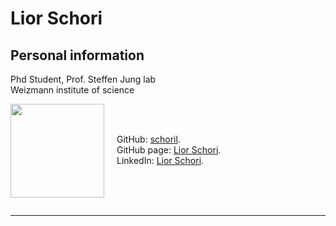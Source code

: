 # Lior Schori

## Personal information

<p> Phd Student, Prof. Steffen Jung lab <br>
Weizmann institute of science </p>


<img style="float: left; margin: 0px 20px 0px 0px;" width="150" height="150" src="https://pbs.twimg.com/media/F42QSKgW8AAxZ-_.jpg">

<br>
<br>

GitHub: [schoril](https://github.com/schoril).<br> 
GitHub page: [Lior Schori](https://schoril.github.io/).<br> 
LinkedIn: [Lior Schori](www.linkedin.com/in/lior-schori-082a2a224).<br>

 <br>
 <br>
 <br>

 ---